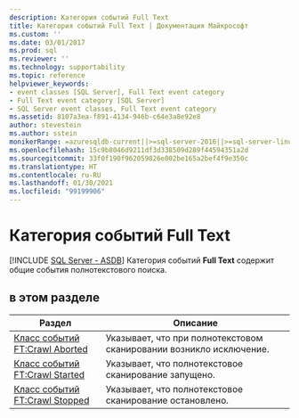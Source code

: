 ```yaml
---
description: Категория событий Full Text
title: Категория событий Full Text | Документация Майкрософт
ms.custom: ''
ms.date: 03/01/2017
ms.prod: sql
ms.reviewer: ''
ms.technology: supportability
ms.topic: reference
helpviewer_keywords:
- event classes [SQL Server], Full Text event category
- Full Text event category [SQL Server]
- SQL Server event classes, Full Text event category
ms.assetid: 8107a3ea-f891-4134-946b-c64e3a8e92e8
author: stevestein
ms.author: sstein
monikerRange: =azuresqldb-current||>=sql-server-2016||>=sql-server-linux-2017||=azuresqldb-mi-current
ms.openlocfilehash: 15c9b8046d9211df3d338509d289f44594351a2d
ms.sourcegitcommit: 33f0f190f962059826e002be165a2bef4f9e350c
ms.translationtype: HT
ms.contentlocale: ru-RU
ms.lasthandoff: 01/30/2021
ms.locfileid: "99199906"
---
```

# <a name="full-text-event-category"></a>Категория событий Full Text
[!INCLUDE [SQL Server - ASDB](../../includes/applies-to-version/sql-asdb.md)]
  Категория событий **Full Text** содержит общие события полнотекстового поиска.  
  
## <a name="in-this-section"></a>в этом разделе  
  
|Раздел|Описание|  
|-----------|-----------------|  
|[Класс событий FT:Crawl Aborted](../../relational-databases/event-classes/ft-crawl-aborted-event-class.md)|Указывает, что при полнотекстовом сканировании возникло исключение.|  
|[Класс событий FT:Crawl Started](../../relational-databases/event-classes/ft-crawl-started-event-class.md)|Указывает, что полнотекстовое сканирование запущено.|  
|[Класс событий FT:Crawl Stopped](../../relational-databases/event-classes/ft-crawl-stopped-event-class.md)|Указывает, что полнотекстовое сканирование остановлено.|  
  
  
